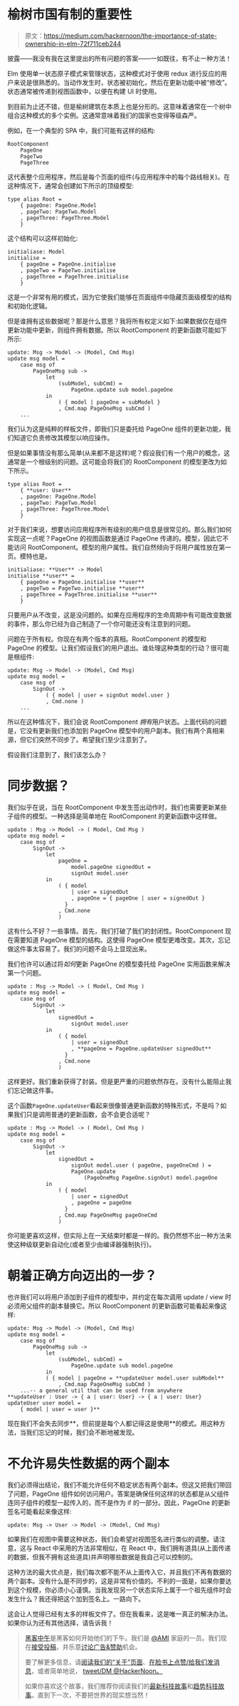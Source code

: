 # 榆树市国有制的重要性

> 原文：<https://medium.com/hackernoon/the-importance-of-state-ownership-in-elm-72f711ceb244>

披露——我没有我在这里提出的所有问题的答案——一如既往，有不止一种方法！

Elm 使用单一状态原子模式来管理状态，这种模式对于使用 redux 进行反应的用户来说是很熟悉的。当动作发生时，状态被初始化，然后在更新功能中被“修改”。状态通常被传递到视图函数中，以便在构建 UI 时使用。

到目前为止还不错，但是榆树建筑在本质上也是分形的。这意味着通常在一个树中组合这种模式的多个实例。这通常意味着我们的国家也变得等级森严。

例如，在一个典型的 SPA 中，我们可能有这样的结构:

```
RootComponent
    PageOne
    PageTwo
    PageThree
```

这代表整个应用程序，然后是每个页面的组件(与应用程序中的每个路线相关)。在这种情况下，通常会创建如下所示的顶级模型:

```
type alias Root =
    { pageOne: PageOne.Model
    , pageTwo: PageTwo.Model 
    , pageThree: PageThree.Model
    }
```

这个结构可以这样初始化:

```
initialiase: Model 
initialise =
    { pageOne = PageOne.initialise
    , pageTwo = PageTwo.initialise
    , pageThree = PageThree.initialise
    }
```

这是一个非常有用的模式，因为它使我们能够在页面组件中隐藏页面级模型的结构和初始化逻辑。

但是谁拥有这些数据呢？那是什么意思？我将所有权定义如下:如果数据仅在组件更新功能中更新，则组件拥有数据。所以 RootComponent 的更新函数可能如下所示:

```
update: Msg -> Model -> (Model, Cmd Msg)
update msg model =
    case msg of
        PageOneMsg sub ->
            let
                (subModel, subCmd) =
                    PageOne.update sub model.pageOne
            in
                ( { model | pageOne = subModel }
                , Cmd.map PageOneMsg subCmd )
    ...
```

我们认为这是纯粹的样板文件，即我们只是委托给 PageOne 组件的更新功能，我们知道它负责修改其模型以响应操作。

但是如果事情没有那么简单(从来都不是这样)呢？假设我们有一个用户的概念，这通常是一个根级别的问题。这可能会将我们的 RootComponent 的模型更改为如下所示。

```
type alias Root =
    { **user: User**
    , pageOne: PageOne.Model
    , pageTwo: PageTwo.Model 
    , pageThree: PageThree.Model
    }
```

对于我们来说，想要访问应用程序所有级别的用户信息是很常见的。那么我们如何实现这一点呢？PageOne 的视图函数是通过 PageOne 传递的。模型，因此它不能访问 RootComponent。模型的用户属性。我们自然倾向于将用户属性放在第一页。模特也是。

```
initialiase: **User** -> Model 
initialise **user** =
    { pageOne = PageOne.initialise **user**
    , pageTwo = PageTwo.initialise **user**
    , pageThree = PageThree.initialise **user**
    }
```

只要用户从不改变，这是没问题的。如果在应用程序的生命周期中有可能改变数据的事件，那么你已经为自己制造了一个你可能还没有注意到的问题。

问题在于所有权。你现在有两个版本的真相。RootComponent 的模型和 PageOne 的模型。让我们假设我们的用户退出。谁处理这种类型的行动？很可能是根组件:

```
update: Msg -> Model -> (Model, Cmd Msg)
update msg model =
    case msg of
        SignOut ->
            ( { model | user = signOut model.user }
            , Cmd.none )
    ...
```

所以在这种情况下，我们会说 RootComponent *拥有*用户状态。上面代码的问题是，它没有更新我们也添加到 PageOne 模型中的用户副本。我们有两个真相来源，但它们突然不同步了。希望我们至少注意到了。

假设我们注意到了，我们该怎么办？

# 同步数据？

我们似乎在说，当在 RootComponent 中发生签出动作时，我们也需要更新某些子组件的模型。一种选择是简单地在 RootComponent 的更新函数中这样做。

```
update : Msg -> Model -> ( Model, Cmd Msg )
update msg model =
    case msg of
        SignOut ->
            let
                pageOne =
                    model.pageOne signedOut =
                    signOut model.user
            in
                ( { model
                    | user = signedOut
                    , pageOne = { pageOne | user = signedOut }
                  }
                , Cmd.none
                )
```

这有什么不好？一些事情。首先，我们打破了我们的封闭性。RootComponent 现在需要知道 PageOne 模型的结构。这使得 PageOne 模型更难改变。其次，忘记做这件事太容易了。我们的问题不会马上显现出来。

我们也许可以通过将*如何*更新 PageOne 的模型委托给 PageOne 实用函数来解决第一个问题。

```
update : Msg -> Model -> ( Model, Cmd Msg )
update msg model =
    case msg of
        SignOut ->
            let
                signedOut =
                    signOut model.user
            in
                ( { model
                    | user = signedOut
                    , **pageOne = PageOne.updateUser signedOut**
                  }
                , Cmd.none
                )
```

这样更好。我们重新获得了封装。但是更严重的问题依然存在。没有什么能阻止我们忘记做这件事。

这个函数`PageOne.updateUser`看起来很像普通更新函数的特殊形式，不是吗？如果我们只是调用普通的更新函数，会不会更合适呢？

```
update : Msg -> Model -> ( Model, Cmd Msg )
update msg model =
    case msg of
        SignOut ->
            let
                signedOut =
                    signOut model.user ( pageOne, pageOneCmd ) =
                    PageOne.update 
                        (PageOneMsg PageOne.signOut) model.pageOne
            in
                ( { model
                    | user = signedOut
                    , pageOne = pageOne
                  }
                , Cmd.map PageOneMsg pageOneCmd
                )
```

你可能更喜欢这样，但实际上在一天结束时都是一样的。我仍然想不出一种方法来使这种级联更新自动化(或者至少由编译器强制执行)。

# 朝着正确方向迈出的一步？

也许我们可以将用户添加到子组件的模型中，并约定在每次调用 update / view 时必须用父组件的副本替换它。所以 RootComponent 的更新函数可能看起来像这样:

```
update: Msg -> Model -> (Model, Cmd Msg)
update msg model =
    case msg of
        PageOneMsg sub ->
            let
                (subModel, subCmd) =
                    PageOne.update sub model.pageOne
            in
            ( { model | pageOne = **updateUser model.user subModel**
                , Cmd.map PageOneMsg subCmd )
    ...-- a general util that can be used from anywhere
**updateUser : User -> { a | user: User} -> { a | user: User}
updateUser user model =
    { model | user = user }**
```

现在我们不会失去同步**，但前提是每个人都记得这是使用**的模式。用这种方法，当我们忘记的时候，我们会不断地被发现。

# 不允许易失性数据的两个副本

我们必须得出结论，我们不能允许任何不稳定状态有两个副本。但这又把我们带回了问题，PageOne 组件如何访问用户。答案是确保任何这样的状态都是从父组件连同子组件的模型一起传入的，而不是作为 if 的一部分。因此，PageOne 的更新签名可能看起来像这样:

```
update: Msg -> User -> Model -> (Model, Cmd Msg)
```

如果我们在视图中需要这种状态，我们会希望对视图签名进行类似的调整。请注意，这与 React 中采用的方法非常相似，在 React 中，我们拥有道具(从上面传递的数据，但我不拥有这些道具)并声明哪些数据是我自己可以控制的。

这种方法的最大优点是，我们每次都不能不从上面传入它，并且我们不再有数据的两个副本。没有什么是不同步的，这是非常有价值的。不利的一面是，如果你要达到这个规模，你必须小心谨慎。当我发现另一个状态实际上属于一个祖先组件时会发生什么？我还得把这个加到签名上。一路向下。

这会让人觉得已经有太多的样板文件了。但在我看来，这是唯一真正的解决办法。如果你认为还有其他选择，请告诉我！

> [黑客中午](http://bit.ly/Hackernoon)是黑客如何开始他们的下午。我们是 [@AMI](http://bit.ly/atAMIatAMI) 家庭的一员。我们现在[接受投稿](http://bit.ly/hackernoonsubmission)，并乐意[讨论广告&赞助](mailto:partners@amipublications.com)机会。
> 
> 要了解更多信息，请[阅读我们的“关于”页面](https://goo.gl/4ofytp)、[在脸书上点赞/给我们发消息](http://bit.ly/HackernoonFB)，或者简单地说， [tweet/DM @HackerNoon。](https://goo.gl/k7XYbx)
> 
> 如果你喜欢这个故事，我们推荐你阅读我们的[最新科技故事](http://bit.ly/hackernoonlatestt)和[趋势科技故事](https://hackernoon.com/trending)。直到下一次，不要把世界的现实想当然！